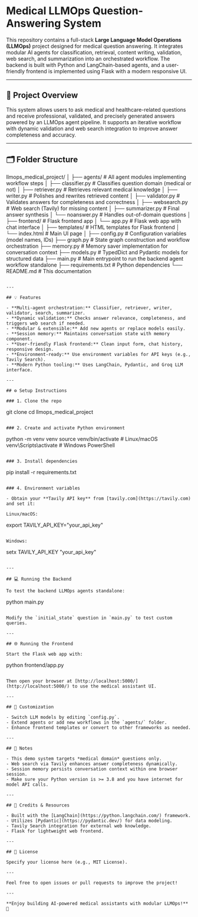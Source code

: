 # Medical LLMOps Question-Answering System

This repository contains a full-stack **Large Language Model Operations (LLMOps)** project designed for medical question answering. It integrates modular AI agents for classification, retrieval, content writing, validation, web search, and summarization into an orchestrated workflow. The backend is built with Python and LangChain-based agents, and a user-friendly frontend is implemented using Flask with a modern responsive UI.

---

## 🚀 Project Overview

This system allows users to ask medical and healthcare-related questions and receive professional, validated, and precisely generated answers powered by an LLMOps agent pipeline. It supports an iterative workflow with dynamic validation and web search integration to improve answer completeness and accuracy.

---

## 🗂 Folder Structure

llmops_medical_project/
│
├── agents/                 # All agent modules implementing workflow steps
│   ├── classifier.py       # Classifies question domain (medical or not)
│   ├── retriever.py        # Retrieves relevant medical knowledge
│   ├── writer.py           # Polishes and rewrites retrieved content
│   ├── validator.py        # Validates answers for completeness and correctness
│   ├── websearch.py        # Web search (Tavily) for missing content
│   ├── summarizer.py       # Final answer synthesis
│   └── noanswer.py         # Handles out-of-domain questions
│
├── frontend/               # Flask frontend app
│   └── app.py              # Flask web app with chat interface
│
├── templates/              # HTML templates for Flask frontend
│   └── index.html          # Main UI page
│
├── config.py               # Configuration variables (model names, IDs)
├── graph.py                # State graph construction and workflow orchestration
├── memory.py               # Memory saver implementation for conversation context
├── models.py               # TypedDict and Pydantic models for structured data
├── main.py                 # Main entrypoint to run the backend agent workflow standalone
├── requirements.txt        # Python dependencies
└── README.md               # This documentation
```

---

## 💡 Features

- **Multi-agent orchestration:** Classifier, retriever, writer, validator, search, summarizer.
- **Dynamic validation:** Checks answer relevance, completeness, and triggers web search if needed.
- **Modular & extensible:** Add new agents or replace models easily.
- **Session memory:** Maintains conversation state with memory component.
- **User-friendly Flask frontend:** Clean input form, chat history, responsive design.
- **Environment-ready:** Use environment variables for API keys (e.g., Tavily Search).
- **Modern Python tooling:** Uses LangChain, Pydantic, and Groq LLM interface.

---

## ⚙️ Setup Instructions

### 1. Clone the repo

```
git clone <your-repo-url>
cd llmops_medical_project
```

### 2. Create and activate Python environment

```
python -m venv venv
source venv/bin/activate   # Linux/macOS
venv\Scripts\activate      # Windows PowerShell
```

### 3. Install dependencies

```
pip install -r requirements.txt
```

### 4. Environment variables

- Obtain your **Tavily API key** from [tavily.com](https://tavily.com) and set it:

Linux/macOS:
```
export TAVILY_API_KEY="your_api_key"
```

Windows:
```
setx TAVILY_API_KEY "your_api_key"
```

---

## 💻 Running the Backend

To test the backend LLMOps agents standalone:

```
python main.py
```

Modify the `initial_state` question in `main.py` to test custom queries.

---

## 🌐 Running the Frontend

Start the Flask web app with:

```
python frontend/app.py
```

Then open your browser at [http://localhost:5000/](http://localhost:5000/) to use the medical assistant UI.

---

## 🔧 Customization

- Switch LLM models by editing `config.py`.
- Extend agents or add new workflows in the `agents/` folder.
- Enhance frontend templates or convert to other frameworks as needed.

---

## 📝 Notes

- This demo system targets *medical domain* questions only.
- Web search via Tavily enhances answer completeness dynamically.
- Session memory persists conversation context within one browser session.
- Make sure your Python version is >= 3.8 and you have internet for model API calls.

---

## 🙏 Credits & Resources

- Built with the [LangChain](https://python.langchain.com/) framework.
- Utilizes [Pydantic](https://pydantic.dev/) for data modeling.
- Tavily Search integration for external web knowledge.
- Flask for lightweight web frontend.

---

## 📄 License

Specify your license here (e.g., MIT License).

---

Feel free to open issues or pull requests to improve the project!

---

**Enjoy building AI-powered medical assistants with modular LLMOps!** 🧬
```
